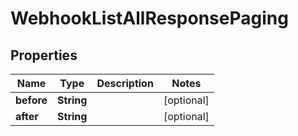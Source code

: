 

# WebhookListAllResponsePaging


## Properties

| Name | Type | Description | Notes |
|------------ | ------------- | ------------- | -------------|
|**before** | **String** |  |  [optional] |
|**after** | **String** |  |  [optional] |



